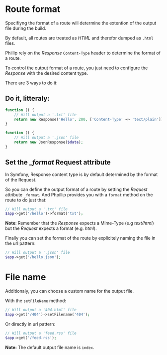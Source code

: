# Route format

Specifiyng the format of a route will determine the extention of the output file during the build.

By default, all routes are treated as _HTML_ and therefor dumped as `.html` files.

Phillip rely on the _Response_ `Content-Type` header to determine the format of a route.

To control the output format of a route, you just need to configure the _Response_ with the desired content type.

There are 3 ways to do it:

## Do it, litteraly:

```php
function () {
    // Will output a '.txt' file
    return new Response('Hello', 200, ['Content-Type' => 'text/plain'])
}

function () {
    // Will output a '.json' file
    return new JsonResponse($data);
}
```

## Set the *_format* Request attribute

In Symfony, Response content type is by default determined by the format of the Request.

So you can define the output format of a route by setting the _Request_ attribute `_format`. And Phpillip provides you with a `format` method on the route to do just that:

```php
// Will output a '.txt' file
$app->get('/hello')->format('txt');
```

__Note__: Remember that the _Response_ expects a Mime-Type (e.g _text/html_) but the _Request_ expects a format (e.g. _html_).

Finally you can set the format of the route by explicitely naming the file in the url pattern:

```php
// Will output a '.json' file
$app->get('/hello.json');
```

# File name

Additionaly, you can choose a custom name for the output file.

With the `setFileName` method:

```php
// Will output a '404.html' file
$app->get('/404')->setFilename('404');
```

Or directly in url pattern:

```php
// Will output a 'feed.rss' file
$app->get('/feed.rss');
```

__Note:__ The default output file name is `index`.
